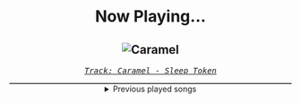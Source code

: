 <div align="center"> 
<h1>Now Playing...</h1>

![Caramel](https://i.scdn.co/image/ab67616d00001e02472a18af4551b76033f534e0)
--
_<samp><a href="https://open.spotify.com/track/3AdXwuFn7j21HNiFMXvZXt">Track: Caramel - Sleep Token</a></samp>_

<div style="border: 1px #4B5054 solid"></div>
<details>
  <summary>
    Previous played songs
  </summary>
  <table>
    <thead>
      <tr>
        <th>
          Artist
        </th>
        <th>
          Song
        </th>
        <th>
          Link
        </th>
      </tr>
    </thead>
    <tbody>
      <tr><td>Sleep Token</td><td>Caramel</td><td><a href="https://open.spotify.com/track/3AdXwuFn7j21HNiFMXvZXt">https://open.spotify.com/track/3AdXwuFn7j21HNiFMXvZXt</a></td></tr><tr><td>Volkor X</td><td>Run Away - The Algorithm Remix</td><td><a href="https://open.spotify.com/track/3ENRjw05RDPGPkHJg4ZnWg">https://open.spotify.com/track/3ENRjw05RDPGPkHJg4ZnWg</a></td></tr><tr><td>The Algorithm</td><td>boot</td><td><a href="https://open.spotify.com/track/4TDRfJt4lFY7K4OajHiUXv">https://open.spotify.com/track/4TDRfJt4lFY7K4OajHiUXv</a></td></tr><tr><td>Vector Seven</td><td>Combat Zone</td><td><a href="https://open.spotify.com/track/79pLKgDgt51b3TQ10MmCyz">https://open.spotify.com/track/79pLKgDgt51b3TQ10MmCyz</a></td></tr><tr><td>Void Chapter</td><td>Android Insurgency</td><td><a href="https://open.spotify.com/track/3plB6Cs2zrXGQYrdNGKJW6">https://open.spotify.com/track/3plB6Cs2zrXGQYrdNGKJW6</a></td></tr><tr><td>Carpenter Brut</td><td>Night Prowler</td><td><a href="https://open.spotify.com/track/3c9Qjz4yovHqwFfF3CWbtr">https://open.spotify.com/track/3c9Qjz4yovHqwFfF3CWbtr</a></td></tr><tr><td>Carpenter Brut</td><td>Meet Matt Stryker</td><td><a href="https://open.spotify.com/track/4FdQL99ZOQTAsAQv2EJGnw">https://open.spotify.com/track/4FdQL99ZOQTAsAQv2EJGnw</a></td></tr><tr><td>DreamReaper</td><td>Epocha</td><td><a href="https://open.spotify.com/track/2GlELxHC9OOS2LNZ744x5V">https://open.spotify.com/track/2GlELxHC9OOS2LNZ744x5V</a></td></tr><tr><td>Turboslash</td><td>Memory Reset</td><td><a href="https://open.spotify.com/track/2SDKwvo7qZyqqVxFX1IC4P">https://open.spotify.com/track/2SDKwvo7qZyqqVxFX1IC4P</a></td></tr><tr><td>Perturbator</td><td>Neo Tokyo</td><td><a href="https://open.spotify.com/track/2yOhhpMB3f8lU19bhV6a6C">https://open.spotify.com/track/2yOhhpMB3f8lU19bhV6a6C</a></td></tr><tr><td>Volkor X</td><td>This Is Our Planet Now</td><td><a href="https://open.spotify.com/track/3OZ1LaZgPDnJIQfQcSSI26">https://open.spotify.com/track/3OZ1LaZgPDnJIQfQcSSI26</a></td></tr><tr><td>Walking Across Jupiter</td><td>Neil</td><td><a href="https://open.spotify.com/track/7wiVnVgNhPICJsAIf8O00A">https://open.spotify.com/track/7wiVnVgNhPICJsAIf8O00A</a></td></tr><tr><td>The Algorithm</td><td>floating point</td><td><a href="https://open.spotify.com/track/6RyIiYvJLW4ak6IXN1eEQp">https://open.spotify.com/track/6RyIiYvJLW4ak6IXN1eEQp</a></td></tr><tr><td>The Algorithm</td><td>idle</td><td><a href="https://open.spotify.com/track/117hgtrU9X5Lx5pLfLTZPv">https://open.spotify.com/track/117hgtrU9X5Lx5pLfLTZPv</a></td></tr><tr><td>Boucle Infinie</td><td>Monument</td><td><a href="https://open.spotify.com/track/3GilBvx72AjF73nXoCVOO9">https://open.spotify.com/track/3GilBvx72AjF73nXoCVOO9</a></td></tr><tr><td>Remi Gallego</td><td>Sabotage</td><td><a href="https://open.spotify.com/track/0kRJYEUxXNV7d0M2b9Xtq0">https://open.spotify.com/track/0kRJYEUxXNV7d0M2b9Xtq0</a></td></tr><tr><td>Volkor X</td><td>For Victory!</td><td><a href="https://open.spotify.com/track/53DwnjFHDoybr0iGmJOrwf">https://open.spotify.com/track/53DwnjFHDoybr0iGmJOrwf</a></td></tr><tr><td>Paul Udarov</td><td>Inside (Instrumental)</td><td><a href="https://open.spotify.com/track/7w8VhTtkZh6D2JQp3YGnQd">https://open.spotify.com/track/7w8VhTtkZh6D2JQp3YGnQd</a></td></tr><tr><td>Fractalize</td><td>Prophet of Despair</td><td><a href="https://open.spotify.com/track/3tcSXNdfq0uCcZLNiP6z61">https://open.spotify.com/track/3tcSXNdfq0uCcZLNiP6z61</a></td></tr><tr><td>The Algorithm</td><td>Hordes Descend</td><td><a href="https://open.spotify.com/track/0FqJu1uPhnxnd3Eob4LgE5">https://open.spotify.com/track/0FqJu1uPhnxnd3Eob4LgE5</a></td></tr>
    </tbody>
  </table>
</details>

</div>
